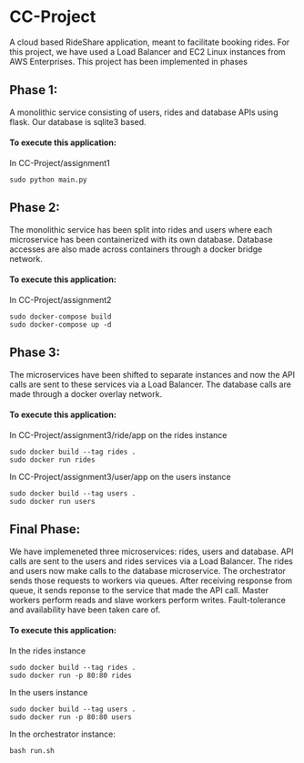 # CC-Project
A cloud based RideShare application, meant to facilitate booking rides.
For this project, we have used a Load Balancer and EC2 Linux instances from AWS Enterprises.
This project has been implemented in phases
## Phase 1:
A monolithic service consisting of users, rides and database APIs using flask. Our database is sqlite3 based.
#### To execute this application:
In CC-Project/assignment1
```
sudo python main.py
```
## Phase 2:
The monolithic service has been split into rides and users where each microservice has been containerized with its own database. Database accesses are also made across containers through a docker bridge network.
#### To execute this application:
In CC-Project/assignment2
```
sudo docker-compose build
sudo docker-compose up -d
```
## Phase 3:
The microservices have been shifted to separate instances and now the API calls are sent to these services via a Load Balancer. The database calls are made through a docker overlay network.
#### To execute this application:
In CC-Project/assignment3/ride/app on the rides instance
```
sudo docker build --tag rides .
sudo docker run rides
```
In CC-Project/assignment3/user/app on the users instance
```
sudo docker build --tag users .
sudo docker run users
```
## Final Phase:
We have implemeneted three microservices: rides, users and database.
API calls are sent to the users and rides services via a Load Balancer. The rides and users now make calls to the database microservice. The orchestrator sends those requests to workers via queues. After receiving response from queue, it sends reponse to the service that made the API call. Master workers perform reads and slave workers perform writes. Fault-tolerance and availability have been taken care of. 
#### To execute this application:
In the rides instance
```
sudo docker build --tag rides .
sudo docker run -p 80:80 rides
```
In the users instance
```
sudo docker build --tag users .
sudo docker run -p 80:80 users
```
In the orchestrator instance:
```
bash run.sh
```

